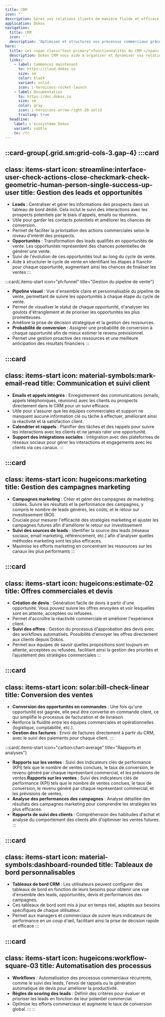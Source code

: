 ```yaml
---
title: CRM
icon: ''
description: Gérez vos relations clients de manière fluide et efficace.
application: Dokos
navigation:
  title: CRM
  icon: ''
  description: 'Optimisez et structurez vos processus commerciaux grâce au CRM de Dokos '
hero:
  title: Les <span class="text-primary">fonctionnalités du CRM </span> détaillées
  description: Dokos CRM vous aide à organiser et dynamiser vos relations commerciales, tout en s'adaptant facilement à vos besoins spécifiques grâce à ses fonctionnalités modulaires.
  links:
    - label: Commencez maintenant
      to: https://cloud.dokos.io
      size: sm
      color: black
      variant: solid
      icon: i-heroicons-rocket-launch
    - label: Documentation
      to: https://doc.dokos.io
      size: sm
      color: gray
      icon: i-heroicons-arrow-right-20-solid
      trailing: true
  headline:
    label: L'écosystème Dokos
    variant: subtle
    to: /fr
---
```


::card-group{.grid.sm:grid-cols-3.gap-4}
  :::card
  ---
  class: items-start
  icon: streamline:interface-user-check-actions-close-checkmark-check-geometric-human-person-single-success-up-user
  title: Gestion des leads et opportunités
  ---
  - **Leads** : Centraliser et gérer les informations des prospects dans un tableau de bord dédié. Cela inclut le suivi des interactions avec les prospects potentiels par le biais d'appels, emails ou réunions.
  - Utile pour garder les contacts potentiels et améliorer les chances de conversion.
  - Permet de faciliter la priorisation des actions commerciales selon le niveau d'intérêt des prospects.
  - **Opportunités** : Transformation des leads qualifiés en opportunités de vente. Les opportunités représentent des chances potentielles de générer une vente.
  - Suivi de l'évolution de ces opportunités tout au long du cycle de vente.
  - Aide à structurer le cycle de vente en identifiant les étapes à franchir pour chaque opportunité, augmentant ainsi les chances de finaliser les ventes​
  :::

  :::card{.items-start icon="ph:funnel" title="Gestion du pipeline de vente"}
  - **Pipeline visuel** : Vue d'ensemble claire et personnalisable du pipeline de vente, permettant de suivre les opportunités à chaque étape du cycle de vente.
  - Permet de visualiser le statut de chaque opportunité, d'analyser les goulots d'étranglement et de prioriser les opportunités les plus prometteuses.
  - Améliore la prise de décision stratégique et la gestion des ressources.
  - **Probabilité de conversion** : Assigner une probabilité de conversion à chaque opportunité afin de mieux estimer le revenu prévisionnel.
  - Permet une gestion proactive des ressources et une meilleure anticipation des résultats financiers​
  :::

  :::card
  ---
  class: items-start
  icon: material-symbols:mark-email-read
  title: Communication et suivi client
  ---
  - **Emails et appels intégrés** : Enregistrement des communications (emails, appels téléphoniques, réunions) avec les clients ou prospects directement dans le CRM pour un suivi efficace.
  - Utile pour s'assurer que les équipes commerciales et support ne manquent aucune information clé ou tâche à effectuer, améliorant ainsi la réactivité et la satisfaction client.
  - **Calendrier et rappels** : Planifier des tâches et des rappels pour suivre les interactions avec les clients et ne jamais rater une opportunité.
  - **Support des intégrations sociales** : Intégration avec des plateformes de réseaux sociaux pour gérer les interactions et engagements avec les clients via ces canaux.
  :::

  :::card
  ---
  class: items-start
  icon: hugeicons:marketing
  title: Gestion des campagnes marketing
  ---
  - **Campagnes marketing** : Créer et gérer des campagnes de marketing ciblées. Suivre les résultats et la performance des campagnes, y compris le nombre de leads générés, les coûts, et le retour sur investissement (ROI).
  - Cruciale pour mesurer l'efficacité des stratégies marketing et ajuster les campagnes futures afin d'améliorer le retour sur investissement
  - **Suivi des sources de leads** : Identifier la source des leads (réseaux sociaux, email marketing, référencement, etc.) afin d'analyser quelles méthodes marketing sont les plus efficaces.
  - Maximise les efforts marketing en concentrant les ressources sur les canaux les plus performants​
  :::

  :::card
  ---
  class: items-start
  icon: hugeicons:estimate-02
  title: Offres commerciales et devis
  ---
  - **Création de devis** : Génération facile de devis à partir d'une opportunité. Vous pouvez suivre les offres envoyées et voir lesquelles sont en attente, acceptées ou refusées.
  - Permet d'accroître la réactivité commerciale et améliorer l'expérience client.
  - **Suivi des offres** : Gestion du processus d'approbation des devis avec des workflows automatisés. Possibilité d'envoyer les offres directement aux clients depuis Dokos.
  - Permet aux équipes de savoir quelles propositions sont toujours en attente, acceptées ou refusées, facilitant ainsi la gestion des priorités et l’ajustement des stratégies commerciales​
  :::

  :::card
  ---
  class: items-start
  icon: solar:bill-check-linear
  title: Conversion des ventes
  ---
  - **Conversion des opportunités en commandes** : Une fois qu'une opportunité est gagnée, elle peut être convertie en commande client, ce qui simplifie le processus de facturation et de livraison.
  - Renforce la fluidité entre les équipes commerciales et opérationnelles (logistique, comptabilité, etc.).
  - **Gestion des factures** : Envoi de factures directement à partir du CRM, avec le suivi des paiements pour chaque client.
  :::

  :::card{.items-start icon="carbon:chart-average" title="Rapports et analyses"}
  - **Rapports sur les ventes** : Suivi des indicateurs clés de performance (KPI) tels que le nombre de ventes conclues, le taux de conversion, le revenu généré par chaque représentant commercial, et les prévisions de ventes.**Rapports sur les ventes** : Suivi des indicateurs clés de performance (KPI) tels que le nombre de ventes conclues, le taux de conversion, le revenu généré par chaque représentant commercial, et les prévisions de ventes.
  - **Analyse des performances des campagnes** : Analyse détaillée des résultats des campagnes marketing pour comprendre les stratégies les plus efficaces.
  - **Rapports de suivi des clients** : Compréhension des habitudes d'achat et analyse du comportement des clients afin d'optimiser les ventes futures.
  :::

  :::card
  ---
  class: items-start
  icon: material-symbols:dashboard-rounded
  title: Tableaux de bord personnalisables
  ---
  - **Tableaux de bord CRM** : Les utilisateurs peuvent configurer des tableaux de bord en fonction de leurs besoins pour obtenir une vue d'ensemble des leads, opportunités, devis et performances des campagnes.
  - Ces tableaux de bord sont mis à jour en temps réel, adaptés aux besoins spécifiques de chaque utilisateur.
  - Permet aux managers et commerciaux de suivre leurs indicateurs de performance en un coup d'œil, facilitant ainsi la prise de décision rapide et efficace​
  :::

  :::card
  ---
  class: items-start
  icon: hugeicons:workflow-square-03
  title: Automatisation des processus
  ---
  - **Workflows** : Automatisation des processus commerciaux récurrents, comme le suivi des leads, l'envoi de rappels ou la génération automatique de devis pour améliorer la productivité.
  - **Règles de scoring des leads** : Définir des critères pour évaluer et prioriser les leads en fonction de leur potentiel commercial.
  - Optimise les efforts commerciaux et augmente le taux de conversion global​.
  :::
::
